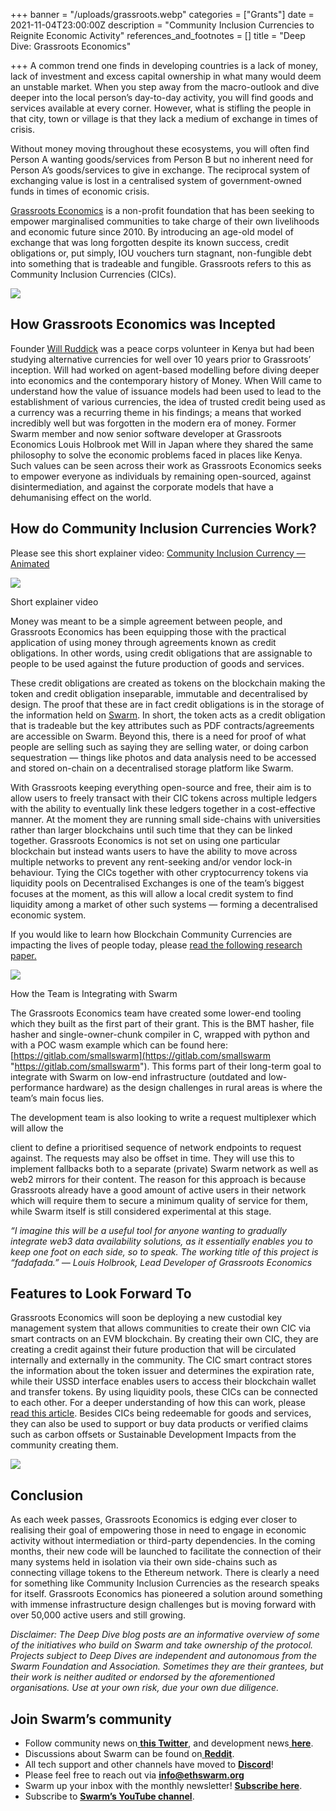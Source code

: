 +++
banner = "/uploads/grassroots.webp"
categories = ["Grants"]
date = 2021-11-04T23:00:00Z
description = "Community Inclusion Currencies to Reignite Economic Activity"
references_and_footnotes = []
title = "Deep Dive: Grassroots Economics"

+++
A common trend one finds in developing countries is a lack of money, lack of investment and excess capital ownership in what many would deem an unstable market. When you step away from the macro-outlook and dive deeper into the local person’s day-to-day activity, you will find goods and services available at every corner. However, what is stifling the people in that city, town or village is that they lack a medium of exchange in times of crisis.

Without money moving throughout these ecosystems, you will often find Person A wanting goods/services from Person B but no inherent need for Person A’s goods/services to give in exchange. The reciprocal system of exchanging value is lost in a centralised system of government-owned funds in times of economic crisis.

[Grassroots Economics](https://www.grassrootseconomics.org/) is a non-profit foundation that has been seeking to empower marginalised communities to take charge of their own livelihoods and economic future since 2010. By introducing an age-old model of exchange that was long forgotten despite its known success, credit obligations or, put simply, IOU vouchers turn stagnant, non-fungible debt into something that is tradeable and fungible. Grassroots refers to this as Community Inclusion Currencies (CICs).

![](/uploads/gr1.jpeg)

## How Grassroots Economics was Incepted

Founder [Will Ruddick](https://www.linkedin.com/in/willruddick/?miniProfileUrn=urn%3Ali%3Afs_miniProfile%3AACoAAAC2t3IB676Qf9-d05od0vTveX3ho_qlyjI) was a peace corps volunteer in Kenya but had been studying alternative currencies for well over 10 years prior to Grassroots’ inception. Will had worked on agent-based modelling before diving deeper into economics and the contemporary history of Money. When Will came to understand how the value of issuance models had been used to lead to the establishment of various currencies, the idea of trusted credit being used as a currency was a recurring theme in his findings; a means that worked incredibly well but was forgotten in the modern era of money. Former Swarm member and now senior software developer at Grassroots Economics Louis Holbrook met Will in Japan where they shared the same philosophy to solve the economic problems faced in places like Kenya. Such values can be seen across their work as Grassroots Economics seeks to empower everyone as individuals by remaining open-sourced, against disintermediation, and against the corporate models that have a dehumanising effect on the world.

## How do Community Inclusion Currencies Work?

Please see this short explainer video: [Community Inclusion Currency — Animated](https://youtu.be/vJL9-FFleow)

![](/uploads/gr2.png)

Short explainer video

Money was meant to be a simple agreement between people, and Grassroots Economics has been equipping those with the practical application of using money through agreements known as credit obligations. In other words, using credit obligations that are assignable to people to be used against the future production of goods and services.

These credit obligations are created as tokens on the blockchain making the token and credit obligation inseparable, immutable and decentralised by design. The proof that these are in fact credit obligations is in the storage of the information held on [Swarm](https://www.ethswarm.org/). In short, the token acts as a credit obligation that is tradeable but the key attributes such as PDF contracts/agreements are accessible on Swarm. Beyond this, there is a need for proof of what people are selling such as saying they are selling water, or doing carbon sequestration — things like photos and data analysis need to be accessed and stored on-chain on a decentralised storage platform like Swarm.

With Grassroots keeping everything open-source and free, their aim is to allow users to freely transact with their CIC tokens across multiple ledgers with the ability to eventually link these ledgers together in a cost-effective manner. At the moment they are running small side-chains with universities rather than larger blockchains until such time that they can be linked together. Grassroots Economics is not set on using one particular blockchain but instead wants users to have the ability to move across multiple networks to prevent any rent-seeking and/or vendor lock-in behaviour. Tying the CICs together with other cryptocurrency tokens via liquidity pools on Decentralised Exchanges is one of the team’s biggest focuses at the moment, as this will allow a local credit system to find liquidity among a market of other such systems — forming a decentralised economic system.

If you would like to learn how Blockchain Community Currencies are impacting the lives of people today, please [read the following research paper.](https://1fce7114-8e4a-43c5-bcbd-d2b877364fde.filesusr.com/ugd/2fc0ed_89375097898f445bb976f303f5b8ee01.pdf)

![](/uploads/gr3.png)

How the Team is Integrating with Swarm

The Grassroots Economics team have created some lower-end tooling which they built as the first part of their grant. This is the BMT hasher, file hasher and single-owner-chunk compiler in C, wrapped with python and with a POC wasm example which can be found here: [https://gitlab.com/smallswarm](https://gitlab.com/smallswarm "https://gitlab.com/smallswarm"). This forms part of their long-term goal to integrate with Swarm on low-end infrastructure (outdated and low-performance hardware) as the design challenges in rural areas is where the team’s main focus lies.

The development team is also looking to write a request multiplexer which will allow the

client to define a prioritised sequence of network endpoints to request against. The requests may also be offset in time. They will use this to implement fallbacks both to a separate (private) Swarm network as well as web2 mirrors for their content. The reason for this approach is because Grassroots already have a good amount of active users in their network which will require them to secure a minimum quality of service for them, while Swarm itself is still considered experimental at this stage.

_“I imagine this will be a useful tool for anyone wanting to gradually integrate web3 data availability solutions, as it essentially enables you to keep one foot on each side, so to speak. The working title of this project is “fadafada.” — Louis Holbrook, Lead Developer of Grassroots Economics_

## Features to Look Forward To

Grassroots Economics will soon be deploying a new custodial key management system that allows communities to create their own CIC via smart contracts on an EVM blockchain. By creating their own CIC, they are creating a credit against their future production that will be circulated internally and externally in the community. The CIC smart contract stores the information about the token issuer and determines the expiration rate, while their USSD interface enables users to access their blockchain wallet and transfer tokens. By using liquidity pools, these CICs can be connected to each other. For a deeper understanding of how this can work, please [read this article](https://www.grassrootseconomics.org/post/static-vs-bonded-liquidity-pools-for-cics). Besides CICs being redeemable for goods and services, they can also be used to support or buy data products or verified claims such as carbon offsets or Sustainable Development Impacts from the community creating them.

![](/uploads/gr4.png)

## Conclusion

As each week passes, Grassroots Economics is edging ever closer to realising their goal of empowering those in need to engage in economic activity without intermediation or third-party dependencies. In the coming months, their new code will be launched to facilitate the connection of their many systems held in isolation via their own side-chains such as connecting village tokens to the Ethereum network. There is clearly a need for something like Community Inclusion Currencies as the research speaks for itself. Grassroots Economics has pioneered a solution around something with immense infrastructure design challenges but is moving forward with over 50,000 active users and still growing.

_Disclaimer: The Deep Dive blog posts are an informative overview of some of the initiatives who build on Swarm and take ownership of the protocol. Projects subject to Deep Dives are independent and autonomous from the Swarm Foundation and Association. Sometimes they are their grantees, but their work is neither audited or endorsed by the aforementioned organisations. Use at your own risk, due your own due diligence._

## Join Swarm’s community

* Follow community news on[ **this Twitter**](https://twitter.com/ethswarmhive), and development news[ **here**](https://twitter.com/ethswarm).
* Discussions about Swarm can be found on[ **Reddit**](https://www.reddit.com/r/ethswarm/).
* All tech support and other channels have moved to [**Discord**](https://discord.gg/wdghaQsGq5)!
* Please feel free to reach out via **info@ethswarm.org**
* Swarm up your inbox with the monthly newsletter! [**Subscribe here**](https://www.ethswarm.org/newsletter.html).
* Subscribe to [**Swarm’s YouTube channel**](https://www.youtube.com/channel/UCu6ywn9MTqdREuE6xuRkskA/videos).